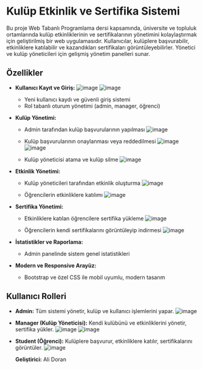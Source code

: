 # Kulüp Etkinlik ve Sertifika Sistemi

Bu proje Web Tabanlı Programlama dersi kapsamında, üniversite ve topluluk ortamlarında kulüp etkinliklerinin ve sertifikalarının yönetimini kolaylaştırmak için geliştirilmiş bir web uygulamasıdır. Kullanıcılar, kulüplere başvurabilir, etkinliklere katılabilir ve kazandıkları sertifikaları görüntüleyebilirler. Yönetici ve kulüp yöneticileri için gelişmiş yönetim panelleri sunar.

## Özellikler

- **Kullanıcı Kayıt ve Giriş:**
  ![image](https://github.com/user-attachments/assets/ad21dc79-a5e1-4c89-b656-d6c8e0061274)
  ![image](https://github.com/user-attachments/assets/f856a825-c2bf-401e-a6d1-c2ebd2088b7e)

  - Yeni kullanıcı kaydı ve güvenli giriş sistemi
  - Rol tabanlı oturum yönetimi (admin, manager, öğrenci)

- **Kulüp Yönetimi:**
  - Admin tarafından kulüp başvurularının yapılması 
    ![image](https://github.com/user-attachments/assets/3e29ace9-416c-46e7-9864-6147b46bee3c)
  - Kulüp başvurularının onaylanması veya reddedilmesi
    ![image](https://github.com/user-attachments/assets/fb825599-ace6-4b2b-9fdd-cbdf9a14535d)
    ![image](https://github.com/user-attachments/assets/085806ba-b46d-41c0-8871-53e3cbf5a6b3)

  - Kulüp yöneticisi atama ve kulüp silme
    ![image](https://github.com/user-attachments/assets/a202a970-6d43-4bc1-bcf5-4ec4e28e3504)

- **Etkinlik Yönetimi:**
  - Kulüp yöneticileri tarafından etkinlik oluşturma
    ![image](https://github.com/user-attachments/assets/06d129ed-7917-411c-b658-bb8402f32f92)

  - Öğrencilerin etkinliklere katılımı
    ![image](https://github.com/user-attachments/assets/b3f2b4ab-48ce-4f38-8a84-5849f06aaa79)

- **Sertifika Yönetimi:**
  - Etkinliklere katılan öğrencilere sertifika yükleme
    ![image](https://github.com/user-attachments/assets/6dda8018-bb43-4097-af15-2fd151743d64)

  - Öğrencilerin kendi sertifikalarını görüntüleyip indirmesi
    ![image](https://github.com/user-attachments/assets/f512de07-b9af-4e18-91ef-d8a3a8f8ca7d)


- **İstatistikler ve Raporlama:**
  - Admin panelinde sistem genel istatistikleri

- **Modern ve Responsive Arayüz:**
  - Bootstrap ve özel CSS ile mobil uyumlu, modern tasarım
 
## Kullanıcı Rolleri
- **Admin:** Tüm sistemi yönetir, kulüp ve kullanıcı işlemlerini yapar.
  ![image](https://github.com/user-attachments/assets/e3726519-e1b8-45e6-ba01-2533e65bc9a8)

- **Manager (Kulüp Yöneticisi):** Kendi kulübünü ve etkinliklerini yönetir, sertifika yükler.
  ![image](https://github.com/user-attachments/assets/7a9020a3-5f85-4bc1-836b-0c6a7bbbd799)
  ![image](https://github.com/user-attachments/assets/39d8da6d-7f33-4a5a-8ee3-c1a98edbd159)

- **Student (Öğrenci):** Kulüplere başvurur, etkinliklere katılır, sertifikalarını görüntüler.
  ![image](https://github.com/user-attachments/assets/ef9d9162-94a3-4e00-8168-034b9ef05185)


  **Geliştirici:** Ali Doran
  
